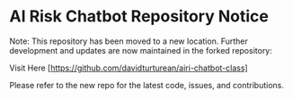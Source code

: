 # AI Risk Chatbot Repository Notice 

Note: This repository has been moved to a new location. Further development and updates are now maintained in the forked repository:

Visit Here [https://github.com/davidturturean/airi-chatbot-class]

Please refer to the new repo for the latest code, issues, and contributions.
